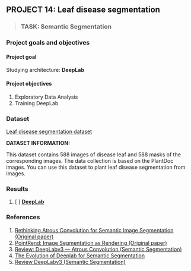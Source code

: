 ## PROJECT 14: Leaf disease segmentation


> ### TASK: Semantic Segmentation

### Project goals and objectives

#### Project goal

Studying architecture: **DeepLab**


#### Project objectives

1. Exploratory Data Analysis
2. Training DeepLab


### Dataset

[Leaf disease segmentation dataset](https://www.kaggle.com/fakhrealam9537/leaf-disease-segmentation-dataset)

**DATASET INFORMATION:**

This dataset contains 588 images of disease leaf and 588 masks of the corresponding images.
The data collection is based on the PlantDoc images.
You can use this dataset to plant leaf disease segmentation from images.

### Results

1. [ ] [**DeepLab**]()


### References

1. [Rethinking Atrous Convolution for Semantic Image Segmentation (Original paper)](https://arxiv.org/pdf/1706.05587.pdf)
2. [PointRend: Image Segmentation as Rendering (Original paper)](https://arxiv.org/pdf/1912.08193.pdf)
3. [Review: DeepLabv3 — Atrous Convolution (Semantic Segmentation)](https://towardsdatascience.com/review-deeplabv3-atrous-convolution-semantic-segmentation-6d818bfd1d74)
4. [The Evolution of Deeplab for Semantic Segmentation](https://towardsdatascience.com/the-evolution-of-deeplab-for-semantic-segmentation-95082b025571)
5. [Review DeepLabv3 (Semantic Segmentation)](https://medium.com/swlh/review-deeplabv3-semantic-segmentation-52c00ddbf28d)

